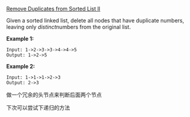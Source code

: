[Remove Duplicates from Sorted List II](https://leetcode.com/problems/remove-duplicates-from-sorted-list-ii/)

Given a sorted linked list, delete all nodes that have duplicate numbers, leaving only *distinct*numbers from the original list.

**Example 1:**

```
Input: 1->2->3->3->4->4->5
Output: 1->2->5
```

**Example 2:**

```
Input: 1->1->1->2->3
Output: 2->3
```

做一个冗余的头节点来判断后面两个节点

下次可以尝试下递归的方法
